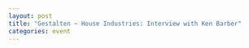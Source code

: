 ```yaml
---
layout: post
title: "Gestalten ~ House Industries: Interview with Ken Barber"
categories: event
---
```

